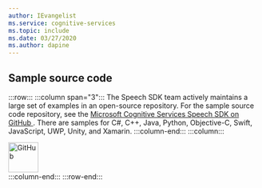 ```yaml
---
author: IEvangelist
ms.service: cognitive-services
ms.topic: include
ms.date: 03/27/2020
ms.author: dapine
---
```


## Sample source code

:::row:::
    :::column span="3":::
        The Speech SDK team actively maintains a large set of examples in an open-source repository. For the sample source code repository, see the <a href="https://aka.ms/csspeech/samples" target="_blank">Microsoft Cognitive Services Speech SDK on GitHub <span class="docon docon-navigate-external x-hidden-focus"></span></a>. There are samples for C#, C++, Java, Python, Objective-C, Swift, JavaScript, UWP, Unity, and Xamarin.
    :::column-end:::
    :::column:::
        <br>
        <div class="icon is-large">
            <img alt="GitHub" src="/media/logos/logo_octokitty.svg" width="60px">
        </div>
    :::column-end:::
:::row-end:::
